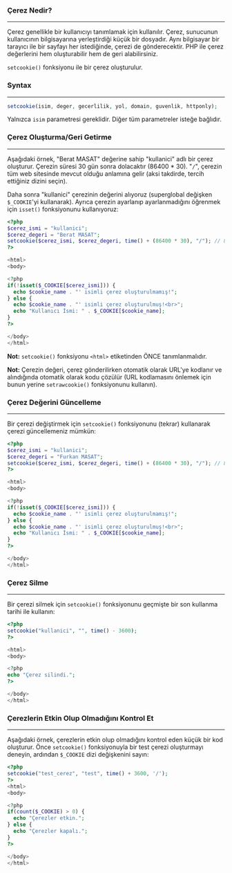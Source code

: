 ### Çerez Nedir?
---
Çerez genellikle bir kullanıcıyı tanımlamak için kullanılır. Çerez, sunucunun kullanıcının bilgisayarına yerleştirdiği küçük bir dosyadır. Aynı bilgisayar bir tarayıcı ile bir sayfayı her istediğinde, çerezi de gönderecektir. PHP ile çerez değerlerini hem oluşturabilir hem de geri alabilirsiniz.

`setcookie()` fonksiyonu ile bir çerez oluşturulur.

### Syntax
---

```PHP title:'setcookie() syntax'
setcookie(isim, deger, gecerlilik, yol, domain, guvenlik, httponly);
```

Yalnızca `isim` parametresi gereklidir. Diğer tüm parametreler isteğe bağlıdır.

### Çerez Oluşturma/Geri Getirme
---
Aşağıdaki örnek, "Berat MASAT" değerine sahip "kullanici" adlı bir çerez oluşturur. Çerezin süresi 30 gün sonra dolacaktır (86400 * 30). "`/`", çerezin tüm web sitesinde mevcut olduğu anlamına gelir (aksi takdirde, tercih ettiğiniz dizini seçin).

Daha sonra "kullanici" çerezinin değerini alıyoruz (superglobal değişken `$_COOKIE`'yi kullanarak). Ayrıca çerezin ayarlanıp ayarlanmadığını öğrenmek için `isset()` fonksiyonunu kullanıyoruz:

```PHP title:'Çerez oluşturma ve çereze erişme'
<?php
$cerez_ismi = "kullanici";
$cerez_degeri = "Berat MASAT";
setcookie($cerez_ismi, $cerez_degeri, time() + (86400 * 30), "/"); // 86400 = 1 gün
?>

<html>
<body>

<?php
if(!isset($_COOKIE[$cerez_ismi])) {
  echo $cookie_name . "' isimli çerez oluşturulmamış!";
} else {
  echo $cookie_name . "' isimli çerez oluşturulmuş!<br>";
  echo "Kullanıcı İsmi: " . $_COOKIE[$cookie_name];
}
?>

</body>
</html>
```

**Not:** `setcookie()` fonksiyonu `<html>` etiketinden ÖNCE tanımlanmalıdır.

**Not:** Çerezin değeri, çerez gönderilirken otomatik olarak URL'ye kodlanır ve alındığında otomatik olarak kodu çözülür (URL kodlamasını önlemek için bunun yerine `setrawcookie()` fonksiyonunu kullanın).

### Çerez Değerini Güncelleme
---
Bir çerezi değiştirmek için `setcookie()` fonksiyonunu (tekrar) kullanarak çerezi güncellemeniz mümkün:

```PHP title:'Çerez değerini güncelleme'
<?php
$cerez_ismi = "kullanici";
$cerez_degeri = "Furkan MASAT";
setcookie($cerez_ismi, $cerez_degeri, time() + (86400 * 30), "/"); // 86400 = 1 gün
?>

<html>
<body>

<?php
if(!isset($_COOKIE[$cerez_ismi])) {
  echo $cookie_name . "' isimli çerez oluşturulmamış!";
} else {
  echo $cookie_name . "' isimli çerez oluşturulmuş!<br>";
  echo "Kullanıcı İsmi: " . $_COOKIE[$cookie_name];
}
?>

</body>
</html>
```

### Çerez Silme
---
Bir çerezi silmek için `setcookie()` fonksiyonunu geçmişte bir son kullanma tarihi ile kullanın:

```PHP title:'Çerezleri temizleme'
<?php
setcookie("kullanici", "", time() - 3600);
?>

<html>
<body>

<?php
echo "Çerez silindi.";
?>

</body>
</html>
```

### Çerezlerin Etkin Olup Olmadığını Kontrol Et
---
Aşağıdaki örnek, çerezlerin etkin olup olmadığını kontrol eden küçük bir kod oluşturur. Önce `setcookie()` fonksiyonuyla bir test çerezi oluşturmayı deneyin, ardından `$_COOKIE` dizi değişkenini sayın:

```PHP title:'Çerezleri kontrol etme'
<?php
setcookie("test_cerez", "test", time() + 3600, '/');
?>
<html>
<body>

<?php
if(count($_COOKIE) > 0) {
  echo "Çerezler etkin.";
} else {
  echo "Çerezler kapalı.";
}
?>

</body>
</html>
```